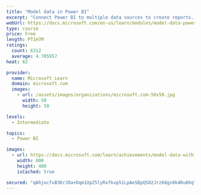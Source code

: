 ```yaml
---
title: "Model data in Power BI"
excerpt: "Connect Power BI to multiple data sources to create reports. Define the relationship between your data sources."
webUrl: https://docs.microsoft.com/en-us/learn/modules/model-data-power-bi/
type: course
price: Free
length: PT1H7M
ratings:
  count: 6312
  average: 4.705957
heat: 62

provider:
  name: Microsoft Learn
  domain: microsoft.com
  images:
    - url: /assets/images/organizations/microsoft.com-50x50.jpg
      width: 50
      height: 50

levels:
  - Intermediate

topics:
  - Power BI

images:
  - url: https://docs.microsoft.com/learn/achievements/model-data-with-power-bi-desktop-social.png
    width: 800
    height: 400
    isCached: true

secured: "qAhjocfvB3KrJOa+Dqm1UpZ5lyRxfkvp51LpAeSBpQS02Jrz68gs0k4Ru0XqTVqJ8c5qo14pqDNBPiDzDsb5hhOIcnX6xz+ZFqPr+2y9AmASTySD1FFA+SSYLiMT2yqWa+uvgUKRDuE+p/bzNv1rLBnqmZ+uncde3+2jDFanN87hBMvz6dC2iKtuKse2d6qKxxiyh6jGSTq2zkGXac4QS1Wme51CCeo0LlNuH5gRHx2pMlnis/bxU/f0pOIvD64vL5DcOk/cHhX9SOxqT+mp0zjWq2lwcsauOs8iK/R65UygUJ+ga5gtlhjpueoMtxE2jcAlMPhACzC9c7A5yn/X5jL7Irdf7MSm8J1AJ8w/cZ0qtl4XdmvTitYiLOt1cpcDrKZSCb4Dy1t1qXsk9UAJoTIMyGoLkdtkwtPE3uz0TZQ=;KdyJY8HAe/kxQzlQR424PQ=="
---
```


